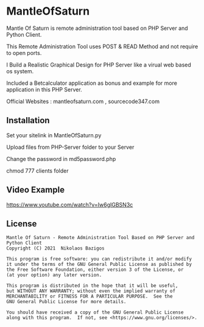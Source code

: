 # MantleOfSaturn
Mantle Of Saturn is remote administration tool based on PHP Server and Python Client.

This Remote Administration Tool uses POST & READ Method and not require to open ports.

I Build a Realistic Graphical Design for PHP Server like a virual web based os system.

Included a Betcalculator application as bonus and example for more application in this PHP Server.

Official Websites : mantleofsaturn.com  , sourcecode347.com

## Installation ##
Set your sitelink in MantleOfSaturn.py

Upload files from PHP-Server folder to your Server

Change the password in md5password.php

chmod 777 clients folder

## Video Example ##
https://www.youtube.com/watch?v=Iw6gIGBSN3c

## License ##

    Mantle Of Saturn - Remote Administration Tool Based on PHP Server and Python Client
    Copyright (C) 2021  Nikolaos Bazigos

    This program is free software: you can redistribute it and/or modify
    it under the terms of the GNU General Public License as published by
    the Free Software Foundation, either version 3 of the License, or
    (at your option) any later version.

    This program is distributed in the hope that it will be useful,
    but WITHOUT ANY WARRANTY; without even the implied warranty of
    MERCHANTABILITY or FITNESS FOR A PARTICULAR PURPOSE.  See the
    GNU General Public License for more details.

    You should have received a copy of the GNU General Public License
    along with this program.  If not, see <https://www.gnu.org/licenses/>.
